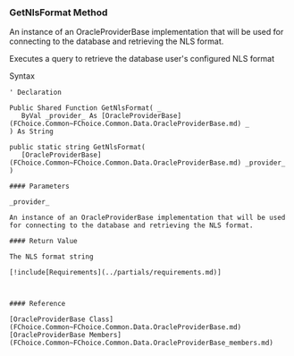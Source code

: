 ﻿### GetNlsFormat Method

An instance of an OracleProviderBase implementation that will be used for connecting to the database and retrieving the NLS format.

Executes a query to retrieve the database user's configured NLS format

Syntax

```vbnet
' Declaration

Public Shared Function GetNlsFormat( _
   ByVal _provider_ As [OracleProviderBase](FChoice.Common~FChoice.Common.Data.OracleProviderBase.md) _
) As String

public static string GetNlsFormat( 
   [OracleProviderBase](FChoice.Common~FChoice.Common.Data.OracleProviderBase.md) _provider_
)

#### Parameters

_provider_

An instance of an OracleProviderBase implementation that will be used for connecting to the database and retrieving the NLS format.

#### Return Value

The NLS format string

[!include[Requirements](../partials/requirements.md)]



#### Reference

[OracleProviderBase Class](FChoice.Common~FChoice.Common.Data.OracleProviderBase.md)  
[OracleProviderBase Members](FChoice.Common~FChoice.Common.Data.OracleProviderBase_members.md)